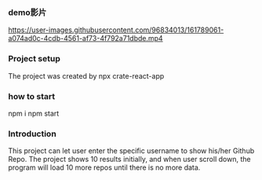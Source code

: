 ### demo影片  


https://user-images.githubusercontent.com/96834013/161789061-a074ad0c-4cdb-4561-af73-4f792a71dbde.mp4




### Project setup
The project was created by npx crate-react-app

### how to start
npm i 
npm start

### Introduction
This project can let user enter the specific username to show his/her Github Repo.
The project shows 10 results initially, and when user scroll down, the program will load 10 more repos until there is no more data.




